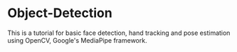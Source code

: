 # Object-Detection
This is a tutorial for basic face detection, hand tracking and pose estimation using OpenCV, Google's MediaPipe framework.
